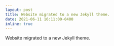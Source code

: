 ```yaml
---
layout: post
title: Website migrated to a new Jekyll theme.
date: 2021-06-11 16:11:00-0400
inline: true
---
```


Website migrated to a new Jekyll theme.